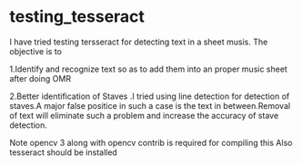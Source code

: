# testing_tesseract
I have tried testing tersseract for detecting text in a sheet musis.
The objective is to 

1.Identify and recognize text so as to add them into an proper music sheet after doing OMR


2.Better identification of Staves .I tried using line detection for detection of staves.A major false positice in such a case is the text in between.Removal of text will eliminate such a problem and increase the accuracy of stave detection.

Note 
opencv 3 along with opencv contrib is required for compiling this 
Also tesseract should be installed
